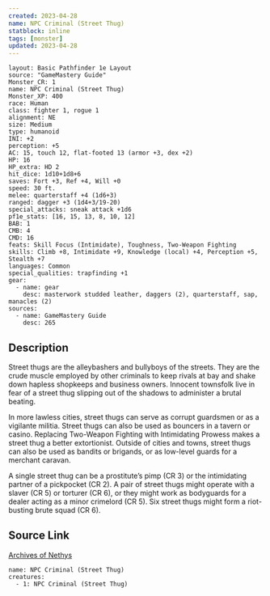 ```yaml
---
created: 2023-04-28
name: NPC Criminal (Street Thug)
statblock: inline
tags: [monster]
updated: 2023-04-28
---
```

```statblock
layout: Basic Pathfinder 1e Layout
source: "GameMastery Guide"
Monster_CR: 1
name: NPC Criminal (Street Thug)
Monster_XP: 400
race: Human
class: fighter 1, rogue 1
alignment: NE
size: Medium
type: humanoid
INI: +2
perception: +5
AC: 15, touch 12, flat-footed 13 (armor +3, dex +2)
HP: 16
HP_extra: HD 2
hit_dice: 1d10+1d8+6
saves: Fort +3, Ref +4, Will +0
speed: 30 ft.
melee: quarterstaff +4 (1d6+3)
ranged: dagger +3 (1d4+3/19-20)
special_attacks: sneak attack +1d6
pf1e_stats: [16, 15, 13, 8, 10, 12]
BAB: 1
CMB: 4
CMD: 16
feats: Skill Focus (Intimidate), Toughness, Two-Weapon Fighting
skills: Climb +8, Intimidate +9, Knowledge (local) +4, Perception +5, Stealth +7
languages: Common
special_qualities: trapfinding +1
gear:
  - name: gear
    desc: masterwork studded leather, daggers (2), quarterstaff, sap, manacles (2)
sources:
  - name: GameMastery Guide
    desc: 265
```
## Description
Street thugs are the alleybashers and bullyboys of the streets. They are the crude muscle employed by other criminals to keep rivals at bay and shake down hapless shopkeeps and business owners. Innocent townsfolk live in fear of a street thug slipping out of the shadows to administer a brutal beating.

In more lawless cities, street thugs can serve as corrupt guardsmen or as a vigilante militia. Street thugs can also be used as bouncers in a tavern or casino. Replacing Two-Weapon Fighting with Intimidating Prowess makes a street thug a better extortionist. Outside of cities and towns, street thugs can also be used as bandits or brigands, or as low-level guards for a merchant caravan.

A single street thug can be a prostitute’s pimp (CR 3) or the intimidating partner of a pickpocket (CR 2). A pair of street thugs might operate with a slaver (CR 5) or torturer (CR 6), or they might work as bodyguards for a dealer acting as a minor crimelord (CR 5). Six street thugs might form a riot-busting brute squad (CR 6).
## Source Link
[Archives of Nethys](https://aonprd.com/NPCDisplay.aspx?ItemName=Criminal%20(Street%20Thug))
```encounter-table
name: NPC Criminal (Street Thug)
creatures:
  - 1: NPC Criminal (Street Thug)
```
